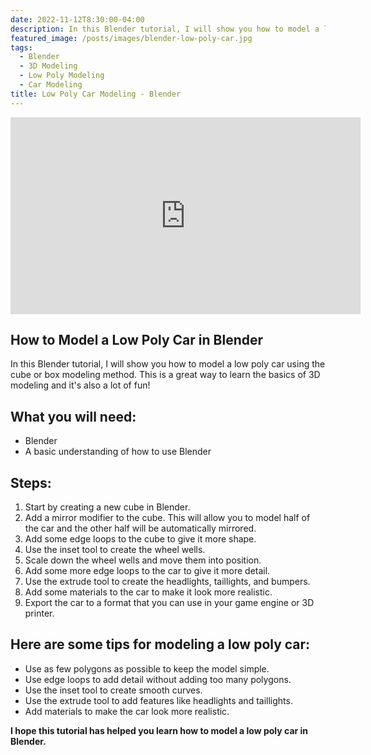 ```yaml
---
date: 2022-11-12T8:30:00-04:00
description: In this Blender tutorial, I will show you how to model a low poly car using the cube or box modeling method.
featured_image: /posts/images/blender-low-poly-car.jpg
tags:
  - Blender
  - 3D Modeling
  - Low Poly Modeling
  - Car Modeling
title: Low Poly Car Modeling - Blender
---
```


<div class="iframe-16-9-container">
<iframe class="youTubeIframe" width="560" height="315" src="https://www.youtube.com/embed/zvAXVnefhy8?rel=0" title="YouTube video player" frameborder="0" allow="accelerometer; autoplay; clipboard-write; encrypted-media; gyroscope; picture-in-picture; web-share" allowfullscreen></iframe>
</div>

## How to Model a Low Poly Car in Blender

In this Blender tutorial, I will show you how to model a low poly car using the cube or box modeling method. This is a great way to learn the basics of 3D modeling and it's also a lot of fun!

## What you will need:

- Blender
- A basic understanding of how to use Blender

## Steps:

1. Start by creating a new cube in Blender.
2. Add a mirror modifier to the cube. This will allow you to model half of the car and the other half will be automatically mirrored.
3. Add some edge loops to the cube to give it more shape.
4. Use the inset tool to create the wheel wells.
5. Scale down the wheel wells and move them into position.
6. Add some more edge loops to the car to give it more detail.
7. Use the extrude tool to create the headlights, taillights, and bumpers.
8. Add some materials to the car to make it look more realistic.
9. Export the car to a format that you can use in your game engine or 3D printer.

## Here are some tips for modeling a low poly car:

- Use as few polygons as possible to keep the model simple.
- Use edge loops to add detail without adding too many polygons.
- Use the inset tool to create smooth curves.
- Use the extrude tool to add features like headlights and taillights.
- Add materials to make the car look more realistic.

**I hope this tutorial has helped you learn how to model a low poly car in Blender.**
